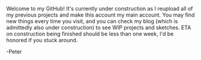 Welcome to my GitHub! It's currently under construction as I reupload all of my previous projects and make this account my main account. You may find new things every time you visit, and you can check my blog (which is admittedly also under construction) to see WIP projects and sketches. ETA on construction being finished should be less than one week, I'd be honored if you stuck around.

-Peter
